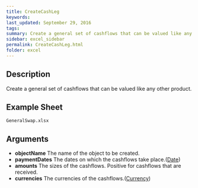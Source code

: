 ```yaml
---
title: CreateCashLeg
keywords:
last_updated: September 29, 2016
tags:
summary: Create a general set of cashflows that can be valued like any other product.
sidebar: excel_sidebar
permalink: CreateCashLeg.html
folder: excel
---
```


## Description
Create a general set of cashflows that can be valued like any other product.

<!--HUMAN EDIT START-->

<!--## Details-->

<!--HUMAN EDIT END-->

## Example Sheet

    GeneralSwap.xlsx

## Arguments

* **objectName** The name of the object to be created.
* **paymentDates** The dates on which the cashflows take place.([Date](Date.html))
* **amounts** The sizes of the cashflows.  Positive for cashflows that are received.
* **currencies** The currencies of the cashflows.([Currency](Currency.html))

<!--HUMAN EDIT START-->

<!--## Validation-->

<!--HUMAN EDIT END-->

